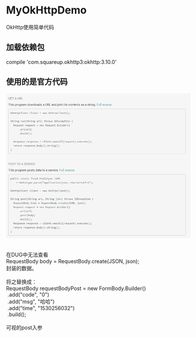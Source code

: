 # MyOkHttpDemo
OkHttp使用简单代码


## 加载依赖包
compile 'com.squareup.okhttp3:okhttp:3.10.0'

## 使用的是官方代码
![官方代码截图](https://github.com/think-ing/MyOkHttpDemo/blob/master/qwesd.png)

<div><br></div><div>在DUG中无法查看</div><div>RequestBody body = RequestBody.create(JSON, json);</div><div>封装的数据。</div><div><br></div><div>将之替换成：</div><div>RequestBody requestBodyPost = new FormBody.Builder()</div><div>&nbsp;.add("code", "0")</div><div>&nbsp;.add("msg", "哈哈")</div><div>&nbsp;.add("time", "1530256032")</div><div>&nbsp;.build();</div><div>&nbsp;</div><div>可视的post入参</div>
